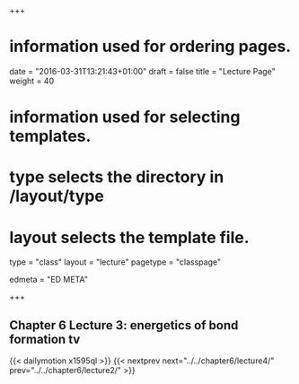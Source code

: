 +++
# information used for ordering pages.
date = "2016-03-31T13:21:43+01:00"
draft = false
title = "Lecture Page"
weight = 40

# information used for selecting templates.
# type selects the directory in /layout/type
# layout selects the template file.

type   = "class"
layout = "lecture"
pagetype = "classpage"





edmeta = "ED META"

+++
## Chapter 6 Lecture 3: energetics of bond formation tv
{{< dailymotion x1595ql >}}
{{< nextprev next="../../chapter6/lecture4/"     prev="../../chapter6/lecture2/"  >}}

